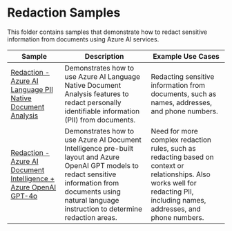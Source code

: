 # Redaction Samples

This folder contains samples that demonstrate how to redact sensitive information from documents using Azure AI services.

| Sample                                                                                                            | Description                                                                                                                                                                                                         | Example Use Cases                                                                                                                                                             |
| ----------------------------------------------------------------------------------------------------------------- | ------------------------------------------------------------------------------------------------------------------------------------------------------------------------------------------------------------------- | ----------------------------------------------------------------------------------------------------------------------------------------------------------------------------- |
| [Redaction - Azure AI Language PII Native Document Analysis](./document-redaction-language-native-document.ipynb) | Demonstrates how to use Azure AI Language Native Document Analysis features to redact personally identifiable information (PII) from documents.                                                                     | Redacting sensitive information from documents, such as names, addresses, and phone numbers.                                                                                  |
| [Redaction - Azure AI Document Intelligence + Azure OpenAI GPT-4o](./document-redaction-gpt.ipynb)                | Demonstrates how to use Azure AI Document Intelligence pre-built layout and Azure OpenAI GPT models to redact sensitive information from documents using natural language instruction to determine redaction areas. | Need for more complex redaction rules, such as redacting based on context or relationships. Also works well for redacting PII, including names, addresses, and phone numbers. |
